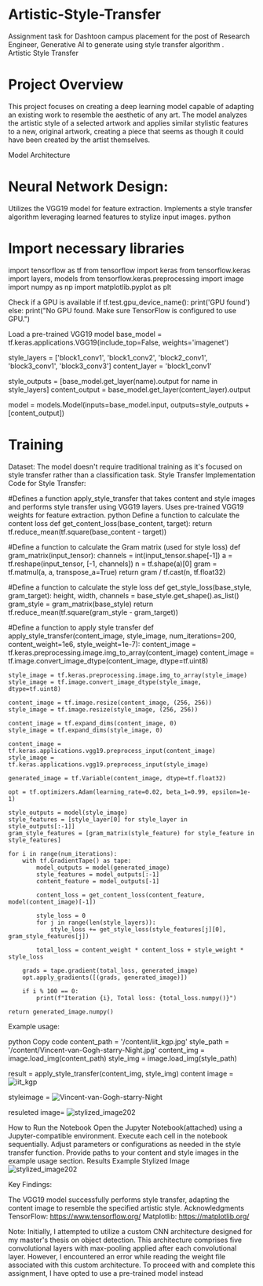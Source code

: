# Artistic-Style-Transfer
Assignment task for Dashtoon campus placement for the post of Research Engineer, Generative AI to generate using style transfer algorithm .  
Artistic Style Transfer
# Project Overview
This project focuses on creating a deep learning model capable of adapting an existing work to resemble the aesthetic of any art. The model analyzes the artistic style of a selected artwork and applies similar stylistic features to a new, original artwork, creating a piece that seems as though it could have been created by the artist themselves.

Model Architecture
# Neural Network Design:
Utilizes the VGG19 model for feature extraction.
Implements a style transfer algorithm leveraging learned features to stylize input images.
python

# Import necessary libraries
import tensorflow as tf
from tensorflow import keras
from tensorflow.keras import layers, models
from tensorflow.keras.preprocessing import image
import numpy as np
import matplotlib.pyplot as plt

Check if a GPU is available
if tf.test.gpu_device_name():
    print('GPU found')
else:
    print("No GPU found. Make sure TensorFlow is configured to use GPU.")

Load a pre-trained VGG19 model
base_model = tf.keras.applications.VGG19(include_top=False, weights='imagenet')

style_layers = ['block1_conv1', 'block1_conv2', 'block2_conv1', 'block3_conv1', 'block3_conv3']
content_layer = 'block1_conv1'

style_outputs = [base_model.get_layer(name).output for name in style_layers]
content_output = base_model.get_layer(content_layer).output

model = models.Model(inputs=base_model.input, outputs=style_outputs + [content_output])

# Training
Dataset:
The model doesn't require traditional training as it's focused on style transfer rather than a classification task.
Style Transfer Implementation
Code for Style Transfer:

#Defines a function apply_style_transfer that takes content and style images and performs style transfer using VGG19 layers.
Uses pre-trained VGG19 weights for feature extraction.
python
Define a function to calculate the content loss
def get_content_loss(base_content, target):
    return tf.reduce_mean(tf.square(base_content - target))

#Define a function to calculate the Gram matrix (used for style loss)
def gram_matrix(input_tensor):
    channels = int(input_tensor.shape[-1])
    a = tf.reshape(input_tensor, [-1, channels])
    n = tf.shape(a)[0]
    gram = tf.matmul(a, a, transpose_a=True)
    return gram / tf.cast(n, tf.float32)

#Define a function to calculate the style loss
def get_style_loss(base_style, gram_target):
    height, width, channels = base_style.get_shape().as_list()
    gram_style = gram_matrix(base_style)
    return tf.reduce_mean(tf.square(gram_style - gram_target))

#Define a function to apply style transfer
def apply_style_transfer(content_image, style_image, num_iterations=200, content_weight=1e6, style_weight=1e-7):
    content_image = tf.keras.preprocessing.image.img_to_array(content_image)
    content_image = tf.image.convert_image_dtype(content_image, dtype=tf.uint8)

    style_image = tf.keras.preprocessing.image.img_to_array(style_image)
    style_image = tf.image.convert_image_dtype(style_image, dtype=tf.uint8)

    content_image = tf.image.resize(content_image, (256, 256))
    style_image = tf.image.resize(style_image, (256, 256))

    content_image = tf.expand_dims(content_image, 0)
    style_image = tf.expand_dims(style_image, 0)

    content_image = tf.keras.applications.vgg19.preprocess_input(content_image)
    style_image = tf.keras.applications.vgg19.preprocess_input(style_image)

    generated_image = tf.Variable(content_image, dtype=tf.float32)

    opt = tf.optimizers.Adam(learning_rate=0.02, beta_1=0.99, epsilon=1e-1)

    style_outputs = model(style_image)
    style_features = [style_layer[0] for style_layer in style_outputs[:-1]]
    gram_style_features = [gram_matrix(style_feature) for style_feature in style_features]

    for i in range(num_iterations):
        with tf.GradientTape() as tape:
            model_outputs = model(generated_image)
            style_features = model_outputs[:-1]
            content_feature = model_outputs[-1]

            content_loss = get_content_loss(content_feature, model(content_image)[-1])

            style_loss = 0
            for j in range(len(style_layers)):
                style_loss += get_style_loss(style_features[j][0], gram_style_features[j])

            total_loss = content_weight * content_loss + style_weight * style_loss

        grads = tape.gradient(total_loss, generated_image)
        opt.apply_gradients([(grads, generated_image)])

        if i % 100 == 0:
            print(f"Iteration {i}, Total loss: {total_loss.numpy()}")

    return generated_image.numpy()
Example usage:

python
Copy code
content_path = '/content/iit_kgp.jpg'
style_path = '/content/Vincent-van-Gogh-starry-Night.jpg'
content_img = image.load_img(content_path)
style_img = image.load_img(style_path)

result = apply_style_transfer(content_img, style_img)
content image = ![iit_kgp](https://github.com/ankitdhadave/Artistic-Style-Transfer/assets/127585274/8fa06d4a-4fb2-491b-831b-3727ae8f1dab)

styleimage = ![Vincent-van-Gogh-starry-Night](https://github.com/ankitdhadave/Artistic-Style-Transfer/assets/127585274/b1b44b50-f2f4-4c2e-b9b4-e42da8d29e45)

resuleted image= ![stylized_image202](https://github.com/ankitdhadave/Artistic-Style-Transfer/assets/127585274/8535ed7c-9b11-4ed9-87bd-2c9defa98e27)

How to Run the Notebook
Open the Jupyter Notebook(attached) using a Jupyter-compatible environment.
Execute each cell in the notebook sequentially.
Adjust parameters or configurations as needed in the style transfer function.
Provide paths to your content and style images in the example usage section.
Results
Example Stylized Image ![stylized_image202](https://github.com/ankitdhadave/Artistic-Style-Transfer/assets/127585274/5145bafc-1405-4fc8-9e08-9eb2c6e9557b)


Key Findings:

The VGG19 model successfully performs style transfer, adapting the content image to resemble the specified artistic style.
Acknowledgments
TensorFlow: https://www.tensorflow.org/
Matplotlib: https://matplotlib.org/

Note: Initially, I attempted to utilize a custom CNN architecture designed for my master's thesis on object detection. This architecture comprises five convolutional layers with max-pooling applied after each convolutional layer. However, I encountered an error while reading the weight file associated with this custom architecture. To proceed with and complete this assignment, I have opted to use a pre-trained model instead 
